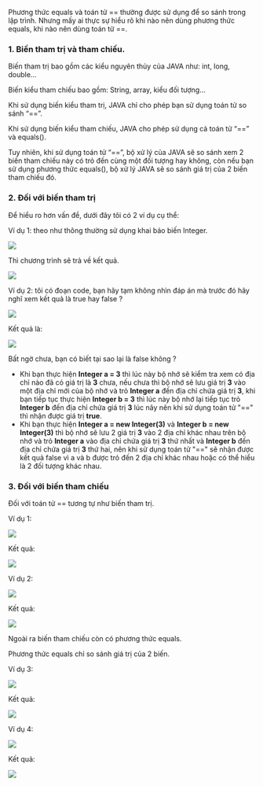 Phương thức equals và toán tử == thường được sử dụng để so sánh trong lập trình. Nhưng mấy ai thực sự hiểu rõ khi nào nên dùng phương thức equals, khi nào nên dùng toán tử ==.


### 1. Biến tham trị và tham chiếu.
Biến tham trị bao gồm các kiểu nguyên thủy của JAVA như: int, long, double…

Biến kiểu tham chiếu bao gồm: String, array, kiểu đối tượng…

Khi sử dụng biến kiểu tham trị, JAVA chỉ cho phép bạn sử dụng toán tử so sánh “==”.

Khi sử dụng biến kiểu tham chiếu, JAVA cho phép sử dụng cả toán tử “==” và equals().

Tuy nhiên, khi sử dụng toán tử “==”, bộ xử lý của JAVA sẽ so sánh xem 2 biến tham chiếu này có trỏ đến cùng một đối tượng hay không, còn nếu bạn sử dụng phương thức equals(), bộ xử lý JAVA sẽ so sánh giá trị của 2 biến tham chiếu đó.

### 2. Đối với biến tham trị
Để hiểu ro hơn vấn đề, dưới đây tôi có 2 ví dụ cụ thể:

Ví dụ 1: theo như thông thường sử dụng khai báo biến Integer.

![](https://images.viblo.asia/96d74b53-eb1c-4913-a523-0c774ca3e39b.png)

Thì chương trình sẽ trả về kết quả.

![](https://images.viblo.asia/fac22420-cbbf-492a-80ae-562619277721.png)


Ví dụ 2: tôi có đoạn code, bạn hãy tạm không nhìn đáp án mà trước đó hãy nghĩ xem kết quả là true hay false ?

![](https://images.viblo.asia/f6b9143c-1f26-49d9-b4a3-c0ffcdcd3660.png)

Kết quả là:

![](https://images.viblo.asia/71270dfc-0495-4eeb-b024-96e1da70406a.png)

Bất ngờ chưa, bạn có biết tại sao lại là false không ?

- Khi bạn thực hiện **Integer a = 3** thì lúc này bộ nhớ sẽ kiểm tra xem có địa chỉ nào đã có giá trị là **3** chưa, nếu chưa thì bộ nhớ sẽ lưu giá trị **3** vào một địa chỉ mới của bộ nhớ và trỏ **Integer a** đến địa chỉ chứa giá trị **3**, khi bạn tiếp tục thực hiện **Integer b = 3** thì lúc này bộ nhớ lại tiếp tục trỏ **Integer b** đến địa chỉ chứa giá trị **3** lúc nãy nên khi sử dụng toán tử "==" thì nhận được giá trị **true**.
- Khi bạn thực hiện **Integer a = new Integer(3)** và **Integer b = new Integer(3)** thì bộ nhớ sẽ lưu 2 giá trị **3** vào 2 địa chỉ khác nhau trên bộ nhớ và trỏ **Integer a** vào địa chỉ chứa giá trị **3** thứ nhất và **Integer b** đến địa chỉ chứa giá trị **3** thứ hai, nên khi sử dụng toán tử "==" sẽ nhận được kết quả false vì a và b được trỏ đến 2 địa chỉ khác nhau hoặc có thể hiểu là 2 đối tượng khác nhau.

### 3. Đối với biến tham chiếu
Đối với toán tử == tương tự như biến tham trị.

Ví dụ 1:

![](https://images.viblo.asia/62927349-d0bb-418b-8ad1-69fc517a01e1.png)

Kết quả:

![](https://images.viblo.asia/fac22420-cbbf-492a-80ae-562619277721.png)

Ví dụ 2:

![](https://images.viblo.asia/874ada83-9c47-4430-bfab-049558b84d1a.png)

Kết quả:

![](https://images.viblo.asia/71270dfc-0495-4eeb-b024-96e1da70406a.png)

Ngoài ra biến tham chiếu còn có phương thức equals.

Phương thức equals chỉ so sánh giá trị của 2 biến.

Ví dụ 3:

![](https://images.viblo.asia/d4fcd6e3-9db4-4f2f-a42e-1e7924e136c5.png)

Kết quả:

![](https://images.viblo.asia/fac22420-cbbf-492a-80ae-562619277721.png)

Ví dụ 4:

![](https://images.viblo.asia/0e1e9745-ba02-493f-82cc-58c602c3ffd3.png)


Kết quả:

![](https://images.viblo.asia/fac22420-cbbf-492a-80ae-562619277721.png)
